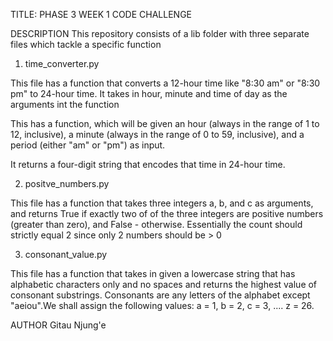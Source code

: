 TITLE: PHASE 3 WEEK 1 CODE CHALLENGE

DESCRIPTION
This repository consists of a lib folder with three separate files which tackle a specific function 
1. time_converter.py

This file has a function that converts a 12-hour time like "8:30 am" or "8:30 pm" to 24-hour time. It takes in hour, minute and time of day as the arguments int the function

This has a function, which will be given an hour (always in the range of 1 to 12, inclusive), a minute (always in the range of 0 to 59, inclusive), and a period (either "am" or "pm") as input.

It returns a four-digit string that encodes that time in 24-hour time.

2. positve_numbers.py

This file has a function that takes three integers a, b, and c as arguments, and returns True if exactly two of of the three integers are positive numbers (greater than zero), and False - otherwise.
Essentially the count should strictly equal 2 since only 2 numbers should be > 0

3. consonant_value.py

This file has a function that takes in given a lowercase string that has alphabetic characters only and no spaces and returns the highest value of consonant substrings. Consonants are any letters of the alphabet except "aeiou".We shall assign the following values: a = 1, b = 2, c = 3, .... z = 26.


AUTHOR
Gitau Njung'e

